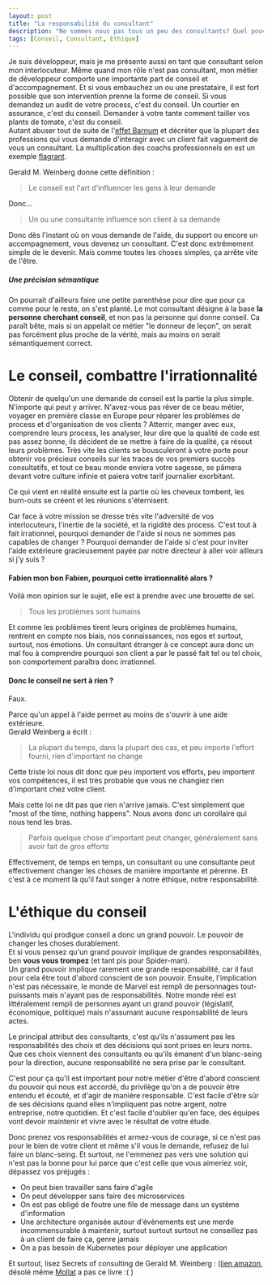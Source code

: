 ```yaml
---
layout: post
title: "La responsabilité du consultant"
description: "Ne sommes nous pas tous un peu des consultants? Quel pouvoir avons-nous ?"
tags: [Conseil, Consultant, Ethique]
---
```


Je suis développeur, mais je me présente aussi en tant que consultant selon mon interlocuteur.
Même quand mon rôle n'est pas consultant, mon métier de développeur comporte une 
importante part de conseil et d'accompagnement. Et si vous embauchez un ou une prestataire, il est fort possible que son
intervention prenne la forme de conseil. Si vous demandez un audit de votre process, c'est du conseil. Un courtier en
assurance, c'est du conseil. Demander à votre tante comment tailler vos plants de tomate, c'est du conseil.    
Autant abuser tout de suite de l'[effet Barnum](https://fr.wikipedia.org/wiki/Effet_Barnum) et décréter que la plupart des 
professions qui vous demande d'interagir avec un client fait vaguement de vous un consultant. La multiplication des 
coachs professionnels en est un exemple [flagrant](https://en.wikipedia.org/wiki/Coaching).

Gerald M. Weinberg donne cette définition : 
> Le conseil est l'art d'influencer les gens à leur demande  
  
Donc...
> Un ou une consultante influence son client à sa demande 

Donc dès l'instant où on vous demande de l'aide, du support ou encore un accompagnement, vous devenez un consultant.
C'est donc extrêmement simple de le devenir. Mais comme toutes les choses simples, ça arrête vite de l'être.


##### Une précision sémantique
On pourrait d'ailleurs faire une petite parenthèse pour dire que pour ça comme pour le reste, on s'est planté. Le 
mot consultant désigne à la base **la personne cherchant conseil**, et non pas la personne qui donne conseil. 
Ca paraît bête, mais si on appelait ce métier "le donneur de leçon", on serait pas forcément plus proche de la 
vérité, mais au moins on serait sémantiquement correct.

# Le conseil, combattre l'irrationnalité

Obtenir de quelqu'un une demande de conseil est la partie la plus simple. N'importe qui peut y arriver. N'avez-vous pas rêver de ce beau métier, voyager en première classe en Europe pour réparer les problèmes de process et
d'organisation de vos clients ? Atterrir, manger avec eux, comprendre leurs process, les analyser, leur dire que
la qualité de code est pas assez bonne, ils décident de se mettre à faire de la qualité, ça résout leurs problèmes.
Très vite les clients se bousculeront à votre porte pour obtenir vos précieux conseils sur les traces de vos premiers 
succès consultatifs, et tout ce beau monde enviera votre sagesse, se pâmera devant votre culture infinie et paiera
votre tarif journalier exorbitant.
 
Ce qui vient en réalité ensuite est la partie où les cheveux tombent, les burn-outs se créent et les réunions 
s'éternisent.  

Car face à votre mission se dresse très vite l'adversité de vos interlocuteurs, l'inertie de la société, et la
rigidité des process. C'est tout à fait irrationnel, pourquoi demander de l'aide si nous ne sommes pas capables
de changer ? Pourquoi demander de l'aide si c'est pour inviter l'aide extérieure gracieusement payée par notre
directeur à aller voir ailleurs si j'y suis ?

#### Fabien mon bon Fabien, pourquoi cette irrationnalité alors ?

Voilà mon opinion sur le sujet, elle est à prendre avec une brouette de sel.

> Tous les problèmes sont humains

Et comme les problèmes tirent leurs origines de problèmes humains, rentrent en compte nos biais, nos connaissances, 
nos egos et surtout, surtout, nos émotions. Un consultant étranger à ce concept aura donc un mal fou à comprendre 
pourquoi son client a par le passé fait tel ou tel choix, son comportement paraîtra donc irrationnel.


#### Donc le conseil ne sert à rien ?

Faux.

Parce qu'un appel à l'aide permet au moins de s'ouvrir à une aide extérieure.     
Gerald Weinberg a écrit : 
> La plupart du temps, dans la plupart des cas, et peu importe l'effort fourni, rien d'important ne change

Cette triste loi nous dit donc que peu importent vos efforts, peu importent vos compétences, il est très probable que vous ne 
changiez rien d'important chez votre client.    

Mais cette loi ne dit pas que rien n'arrive jamais. C'est simplement que "most of the time, nothing happens". Nous 
avons donc un corollaire qui nous tend les bras.

> Parfois quelque chose d'important peut changer, généralement sans avoir fait de gros efforts    

Effectivement, de temps en temps, un consultant ou une consultante peut effectivement changer les choses de manière importante et
pérenne. Et c'est à ce moment là qu'il faut songer à notre éthique, notre responsabilité.

# L'éthique du conseil

L'individu qui prodigue conseil a donc un grand pouvoir. Le pouvoir de changer les choses durablement.     
Et si vous pensez qu'un grand pouvoir implique de grandes responsabilités, ben **vous vous trompez** (et tant 
pis pour Spider-man).      
Un grand pouvoir implique rarement une grande responsabilité, car il faut pour cela être tout d'abord conscient
de son pouvoir. Ensuite, l'implication n'est pas nécessaire, le monde de Marvel est rempli de personnages 
tout-puissants mais n'ayant pas de responsabilités. Notre monde réel est littéralement rempli de personnes ayant
un grand pouvoir (législatif, économique, politique) mais n'assumant aucune responsabilité de leurs actes.

Le principal attribut des consultants, c'est qu'ils n'assument pas les responsabilités 
des choix et des décisions qui sont prises en leurs noms. Que ces choix viennent des consultants ou qu'ils 
émanent d'un blanc-seing pour la direction, aucune responsabilité ne sera prise par le consultant. 

C'est pour ça qu'il est important pour notre métier d'être d'abord conscient du pouvoir qui nous est accordé,
du privilège qu'on a de pouvoir être entendu et écouté, et d'agir de manière responsable. C'est facile d'être 
sûr de ses décisions quand elles n'impliquent pas notre argent, notre entreprise, notre quotidien. Et c'est 
facile d'oublier qu'en face, des équipes vont devoir maintenir et vivre avec le résultat de votre étude.   

Donc prenez vos responsabilités et armez-vous de courage, si ce n'est pas pour le bien de votre client et même
s'il vous le demande, refusez de lui faire un blanc-seing. 
Et surtout, ne l'emmenez pas vers une solution qui n'est pas la bonne pour lui parce que c'est celle que vous 
aimeriez voir, dépassez vos préjugés : 

* On peut bien travailler sans faire d'agile
* On peut développer sans faire des microservices
* On est pas obligé de foutre une file de message dans un système d'information
* Une architecture organisée autour d'évènements est une merde incommensurable à maintenir, surtout surtout 
surtout ne conseillez pas à un client de faire ça, genre jamais
* On a pas besoin de Kubernetes pour déployer une application


Et surtout, lisez Secrets of consulting de Gerald M. Weinberg : ([lien amazon](https://www.amazon.fr/Secrets-Consulting-Giving-Getting-Successfully/dp/0932633013), désolé même [Mollat](https://www.mollat.com/) a pas ce livre :( ) 